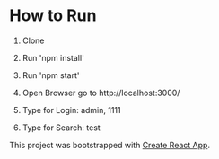 # How to Run

1. Clone

2. Run 'npm install'

3. Run 'npm start'

4. Open Browser go to http://localhost:3000/

5. Type for Login: admin, 1111

6. Type for Search: test



This project was bootstrapped with [Create React App](https://github.com/facebook/create-react-app).
